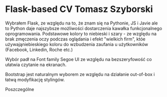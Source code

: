# Flask-based CV Tomasz Szyborski

Wybrałem Flask, ze względu na to, że znam się na Pythonie, JS i Javie ale to Python daje najszybsze
możliwości dostarczenia kawałka funkcjonalnego oprogramowania.
Podstawowe kolory to niebieski i szary - ze względu na brak zmęczenia oczy podczas oglądania
i efekt "wielkich firm", któe używająniebieskiego koloru do wzbudzenia zaufania u użytkowników (Facebook, Linkedin, Roche etc.)

Wybór padł na Font family Segoe UI ze względu na bezszeryfowość co ułatwia czytanie na ekranach.

Bootstrap jest naturalnym wyborem ze względu na działanie out-of-box i łatwą modyfikację stylingów.

Poszczególne

